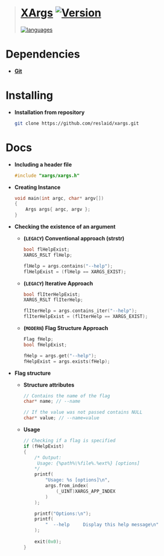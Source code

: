 > # [XArgs](https://github.com/reslaid/xargs.git) [![Version](https://img.shields.io/badge/Version-0.1.2-green.svg)](https://github.com/reslaid/xargs.git)
> [![languages](https://skillicons.dev/icons?i=c,cpp)](https://github.com/reslaid/xargs.git)

# **Dependencies**
- [**Git**](https://git-scm.com/downloads)

# Installing
- **Installation from repository**
  ```bash
  git clone https://github.com/reslaid/xargs.git
  ```

# Docs
- **Including a header file**
    ```cpp
    #include "xargs/xargs.h"
    ```

- **Creating Instance**
    ```cpp
    void main(int argc, char* argv[])
    {
        Args args{ argc, argv };
    }
    ```

- **Checking the existence of an argument**
    - **(`LEGACY`) Conventional approach (strstr)**
        ```cpp
        bool flHelpExist;
        XARGS_RSLT flHelp;

        flHelp = args.contains("--help");
        flHelpExist = (flHelp == XARGS_EXIST);
        ```

    - **(`LEGACY`) Iterative Approach**
        ```cpp
        bool flIterHelpExist;
        XARGS_RSLT flIterHelp;
        
        flIterHelp = args.contains_iter("--help");
        flIterHelpExist = (flIterHelp == XARGS_EXIST);
        ```

    - **(`MODERN`) Flag Structure Approach**
        ```cpp
        Flag fHelp;
        bool fHelpExist;

        fHelp = args.get("--help");
        fHelpExist = args.exists(fHelp);
        ```

- **Flag structure**
    -  **Structure attributes**
        ```cpp
        // Contains the name of the flag
        char* name; // --name

        // If the value was not passed contains NULL
        char* value; // --name=value
        ```

    - **Usage**
        ```cpp
        // Checking if a flag is specified
        if (fHelpExist)
        {
            /* Output:
             Usage: {%path%\%file%.%ext%} [options] 
            */
            printf(
                "Usage: %s [options]\n",
                args.from_index(
                    (_UINT)XARGS_APP_INDEX
                )
            );

            printf("Options:\n");
            printf(
                "  --help     Display this help message\n"
            );
            
            exit(0x0);
        }
        ```
